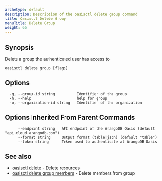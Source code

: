 ```yaml
---
archetype: default
description: Description of the oasisctl delete group command
title: Oasisctl Delete Group
menuTitle: Delete Group
weight: 65
---
```

## Synopsis
Delete a group the authenticated user has access to

```
oasisctl delete group [flags]
```

## Options
```
  -g, --group-id string          Identifier of the group
  -h, --help                     help for group
  -o, --organization-id string   Identifier of the organization
```

## Options Inherited From Parent Commands
```
      --endpoint string   API endpoint of the ArangoDB Oasis (default "api.cloud.arangodb.com")
      --format string     Output format (table|json) (default "table")
      --token string      Token used to authenticate at ArangoDB Oasis
```

## See also
* [oasisctl delete](_index.md)	 - Delete resources
* [oasisctl delete group members](delete-group-members.md)	 - Delete members from group

